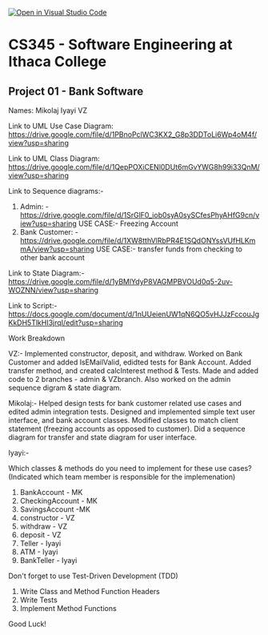 [![Open in Visual Studio Code](https://classroom.github.com/assets/open-in-vscode-f059dc9a6f8d3a56e377f745f24479a46679e63a5d9fe6f495e02850cd0d8118.svg)](https://classroom.github.com/online_ide?assignment_repo_id=6983078&assignment_repo_type=AssignmentRepo)
# CS345 - Software Engineering at Ithaca College
## Project 01 - Bank Software

Names:
Mikolaj
Iyayi
VZ


Link to UML Use Case Diagram:
https://drive.google.com/file/d/1PBnoPclWC3KX2_G8p3DDToLi6Wp4oM4f/view?usp=sharing

Link to UML Class Diagram:
https://drive.google.com/file/d/1QepPOXiCENl0DUt6mGvYWG8h99i33QnM/view?usp=sharing

Link to Sequence diagrams:-
1) Admin: - https://drive.google.com/file/d/1SrGlF0_iob0syA0sySCfesPhyAHfG9cn/view?usp=sharing 
    USE CASE:- Freezing Account
2) Bank Customer: - https://drive.google.com/file/d/1XW8tthVlRbPR4E1SQdONYssVUfHLKmmA/view?usp=sharing
    USE CASE:- transfer funds from checking to other bank account
    
Link to State Diagram:-
https://drive.google.com/file/d/1yBMlYdyP8VAGMPBVOUd0q5-2uv-WOZNN/view?usp=sharing

Link to Script:-
https://docs.google.com/document/d/1nUUeienUW1qN6QO5vHJJzFccouJgKkDH5TlkHI3jrqI/edit?usp=sharing

Work Breakdown

VZ:-
Implemented constructor, deposit, and withdraw. Worked on Bank Customer and added IsEMailValid, edidted tests for Bank Account. Added transfer method, 
and created calcInterest method & Tests. Made and added code to 2 branches - admin & VZbranch. Also worked on the admin sequence digram & state diagram.

Mikolaj:-
Helped design tests for bank customer related use cases and edited admin integration tests. Designed and implemented simple text user interface, and bank account classes. Modified classes to match client statement (freezing accounts as opposed to customer). Did a sequence diagram  for transfer and state diagram for user interface.


Iyayi:- 

Which classes & methods do you need to implement for these use cases?
(Indicated which team member is responsible for the implemenation)
1. BankAccount - MK
2. CheckingAccount - MK
3. SavingsAccount -MK
4. constructor - VZ
5. withdraw - VZ
6. deposit - VZ
7. Teller - Iyayi
8. ATM - Iyayi
9. BankTeller - Iyayi

Don't forget to use Test-Driven Development (TDD)
1. Write Class and Method Function Headers
2. Write Tests
3. Implement Method Functions

Good Luck!

